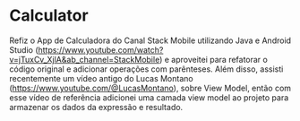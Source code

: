 # Calculator

Refiz o App de Calculadora do Canal Stack Mobile utilizando Java e Android Studio (https://www.youtube.com/watch?v=jTuxCv_XjlA&ab_channel=StackMobile) e aproveitei para refatorar o código original e adicionar operações com parênteses. Além disso, assisti recentemente um vídeo antigo do Lucas Montano (https://www.youtube.com/@LucasMontano),  sobre View Model, então com esse vídeo de referência adicionei uma camada view model ao projeto para armazenar os dados da expressão e resultado. 
